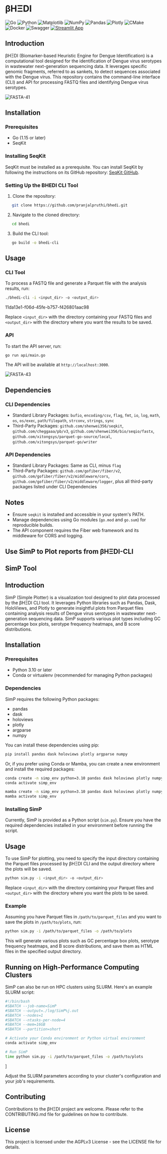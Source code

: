 # βHΞDI 
![Go](https://img.shields.io/badge/go-%2300ADD8.svg?style=for-the-badge&logo=go&logoColor=white)
![Python](https://img.shields.io/badge/python-3670A0?style=for-the-badge&logo=python&logoColor=ffdd54)
![Matplotlib](https://img.shields.io/badge/Matplotlib-%23ffffff.svg?style=for-the-badge&logo=Matplotlib&logoColor=black)
![NumPy](https://img.shields.io/badge/numpy-%23013243.svg?style=for-the-badge&logo=numpy&logoColor=white)
![Pandas](https://img.shields.io/badge/pandas-%23150458.svg?style=for-the-badge&logo=pandas&logoColor=white)
![Plotly](https://img.shields.io/badge/Plotly-%233F4F75.svg?style=for-the-badge&logo=plotly&logoColor=white)
![CMake](https://img.shields.io/badge/CMake-%23008FBA.svg?style=for-the-badge&logo=cmake&logoColor=white)
![Docker](https://img.shields.io/badge/docker-%230db7ed.svg?style=for-the-badge&logo=docker&logoColor=white)
![Swagger](https://img.shields.io/badge/-Swagger-%23Clojure?style=for-the-badge&logo=swagger&logoColor=white)
[![Streamlit App](https://static.streamlit.io/badges/streamlit_badge_black_white.svg)](http://amr.igib.res.in/bhedi/)

## Introduction
βHΞDI (Biomarker-based Heuristic Engine for Dengue Identification) is a computational tool designed for the identification of Dengue virus serotypes in wastewater next-generation sequencing data. It leverages specific genomic fragments, referred to as sankets, to detect sequences associated with the Dengue virus. This repository contains the command-line interface (CLI) and API for processing FASTQ files and identifying Dengue virus serotypes.

![FASTA-41](https://github.com/pranjalpruthi/bhedi/assets/47497714/3deaf869-9ca3-4f9c-b316-cd132161045f)

## Installation

### Prerequisites
- Go (1.15 or later)
- SeqKit
  
### Installing SeqKit
SeqKit must be installed as a prerequisite. You can install SeqKit by following the instructions on its GitHub repository: [SeqKit GitHub](https://github.com/shenwei356/seqkit).

### Setting Up the BHEDI CLI Tool
1. Clone the repository:
   
```bash
   git clone https://github.com/pranjalpruthi/bhedi.git
   ```

2. Navigate to the cloned directory:
   
```bash
   cd bhedi
   ```

3. Build the CLI tool:
   
```bash
   go build -o bhedi-cli
   ```


## Usage

### CLI Tool
To process a FASTQ file and generate a Parquet file with the analysis results, run:

```bash
./bhedi-cli -i <input_dir> -o <output_dir>
```
11da13e1-f06d-45fe-b757-f426801aac98

Replace `<input_dir>` with the directory containing your FASTQ files and `<output_dir>` with the directory where you want the results to be saved.

### API
To start the API server, run:

```bash
go run api/main.go
```

The API will be available at `http://localhost:3000`.

![FASTA-43](https://github.com/pranjalpruthi/bhedi/assets/47497714/dbf2387a-0305-4113-845c-02055a6352d8)


## Dependencies

### CLI Dependencies
- Standard Library Packages: `bufio`, `encoding/csv`, `flag`, `fmt`, `io`, `log`, `math`, `os`, `os/exec`, `path/filepath`, `strconv`, `strings`, `sync`
- Third-Party Packages: `github.com/shenwei356/seqkit`, `github.com/cheggaaa/pb/v3`, `github.com/shenwei356/bio/seqio/fastx`, `github.com/xitongsys/parquet-go-source/local`, `github.com/xitongsys/parquet-go/writer`

### API Dependencies
- Standard Library Packages: Same as CLI, minus `flag`
- Third-Party Packages: `github.com/gofiber/fiber/v2`, `github.com/gofiber/fiber/v2/middleware/cors`, `github.com/gofiber/fiber/v2/middleware/logger`, plus all third-party packages listed under CLI Dependencies

## Notes
- Ensure `seqkit` is installed and accessible in your system's PATH.
- Manage dependencies using Go modules (`go.mod` and `go.sum`) for reproducible builds.
- The API component requires the Fiber web framework and its middleware for CORS and logging.




## Use SimP to Plot reports from βHΞDI-CLI


## SimP Tool

## Introduction
SimP (Simple Plotter) is a visualization tool designed to plot data processed by the βHΞDI CLI tool. It leverages Python libraries such as Pandas, Dask, HoloViews, and Plotly to generate insightful plots from Parquet files containing analysis results of Dengue virus serotypes in wastewater next-generation sequencing data. SimP supports various plot types including GC percentage box plots, serotype frequency heatmaps, and B score distributions.

## Installation

### Prerequisites
- Python 3.10 or later
- Conda or virtualenv (recommended for managing Python packages)

### Dependencies
SimP requires the following Python packages:
- pandas
- dask
- holoviews
- plotly
- argparse
- numpy

You can install these dependencies using pip:

```bash
pip install pandas dask holoviews plotly argparse numpy
```


Or, if you prefer using Conda or Mamba, you can create a new environment and install the required packages:

```bash
conda create -n simp_env python=3.10 pandas dask holoviews plotly numpy
conda activate simp_env
```


```bash
mamba create -n simp_env python=3.10 pandas dask holoviews plotly numpy
mamba activate simp_env
```

### Installing SimP
Currently, SimP is provided as a Python script (`sim.py`). Ensure you have the required dependencies installed in your environment before running the script.

## Usage

To use SimP for plotting, you need to specify the input directory containing the Parquet files processed by βHΞDI CLI and the output directory where the plots will be saved.


```bash
python sim.py -i <input_dir> -o <output_dir>
```


Replace `<input_dir>` with the directory containing your Parquet files and `<output_dir>` with the directory where you want the plots to be saved.

### Example
Assuming you have Parquet files in `/path/to/parquet_files` and you want to save the plots in `/path/to/plots`, run:


```bash
python sim.py -i /path/to/parquet_files -o /path/to/plots
```


This will generate various plots such as GC percentage box plots, serotype frequency heatmaps, and B score distributions, and save them as HTML files in the specified output directory.

## Running on High-Performance Computing Clusters
SimP can also be run on HPC clusters using SLURM. Here's an example SLURM script:


```bash
#!/bin/bash
#SBATCH --job-name=SimP
#SBATCH --output=./log/SimP%j.out
#SBATCH --nodes=1
#SBATCH --ntasks-per-node=4
#SBATCH --mem=16GB
#SBATCH --partition=short

# Activate your Conda environment or Python virtual environment
conda activate simp_env

# Run SimP
time python sim.py -i /path/to/parquet_files -o /path/to/plots
```
]

Adjust the SLURM parameters according to your cluster's configuration and your job's requirements.




## Contributing
Contributions to the βHΞDI project are welcome. Please refer to the CONTRIBUTING.md file for guidelines on how to contribute.

## License
This project is licensed under the AGPLv3 License - see the LICENSE file for details.

```
